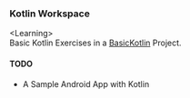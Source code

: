 ### Kotlin Workspace

&lt;Learning&gt;<br>
Basic Kotlin Exercises in a [BasicKotlin](https://github.com/addiittya2006/Mac-Kotlin_sync/tree/master/BasicKotlin/src/xyz/addiittya/) Project.

#### TODO
* A Sample Android App with Kotlin
